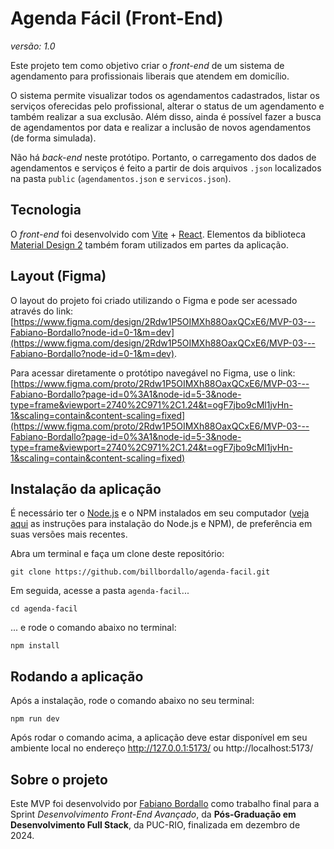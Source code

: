 # Agenda Fácil (Front-End)

_versão: 1.0_

Este projeto tem como objetivo criar o _front-end_ de um sistema de agendamento para profissionais liberais que atendem em domicílio. 

O sistema permite visualizar todos os agendamentos cadastrados, listar os serviços oferecidas pelo profissional, alterar o status de um agendamento e também realizar a sua exclusão. Além disso, ainda é possível fazer a busca de agendamentos por data e realizar a inclusão de novos agendamentos (de forma simulada).

Não há _back-end_ neste protótipo. Portanto, o carregamento dos dados de agendamentos e serviços é feito a partir de dois arquivos `.json` localizados na pasta `public` (`agendamentos.json` e `servicos.json`).

## Tecnologia

O _front-end_ foi desenvolvido com [Vite](https://vite.dev/) + [React](https://react.dev/). Elementos da biblioteca [Material Design 2](https://m2.material.io/) também foram utilizados em partes da aplicação.

## Layout (Figma)

O layout do projeto foi criado utilizando o Figma e pode ser acessado através do link: [https://www.figma.com/design/2Rdw1P5OIMXh88OaxQCxE6/MVP-03---Fabiano-Bordallo?node-id=0-1&m=dev](https://www.figma.com/design/2Rdw1P5OIMXh88OaxQCxE6/MVP-03---Fabiano-Bordallo?node-id=0-1&m=dev).

Para acessar diretamente o protótipo navegável no Figma, use o link: [https://www.figma.com/proto/2Rdw1P5OIMXh88OaxQCxE6/MVP-03---Fabiano-Bordallo?page-id=0%3A1&node-id=5-3&node-type=frame&viewport=2740%2C971%2C1.24&t=ogF7jbo9cMl1jvHn-1&scaling=contain&content-scaling=fixed](https://www.figma.com/proto/2Rdw1P5OIMXh88OaxQCxE6/MVP-03---Fabiano-Bordallo?page-id=0%3A1&node-id=5-3&node-type=frame&viewport=2740%2C971%2C1.24&t=ogF7jbo9cMl1jvHn-1&scaling=contain&content-scaling=fixed)

## Instalação da aplicação

É necessário ter o [Node.js](https://nodejs.org/en) e o NPM instalados em seu computador ([veja aqui](https://docs.npmjs.com/downloading-and-installing-node-js-and-npm) as instruções para instalação do Node.js e NPM), de preferência em suas versões mais recentes.

Abra um terminal e faça um clone deste repositório:

`git clone https://github.com/billbordallo/agenda-facil.git`

Em seguida, acesse a pasta `agenda-facil`...

`cd agenda-facil`

... e rode o comando abaixo no terminal:

`npm install`

## Rodando a aplicação

Após a instalação, rode o comando abaixo no seu terminal:

`npm run dev`

Após rodar o comando acima, a aplicação deve estar disponível em seu ambiente local no endereço http://127.0.0.1:5173/ ou http://localhost:5173/

## Sobre o projeto

Este MVP foi desenvolvido por [Fabiano Bordallo](https://github.com/billbordallo) como trabalho final para a Sprint _Desenvolvimento Front-End Avançado_, da **Pós-Graduação em Desenvolvimento Full Stack**, da PUC-RIO, finalizada em dezembro de 2024.